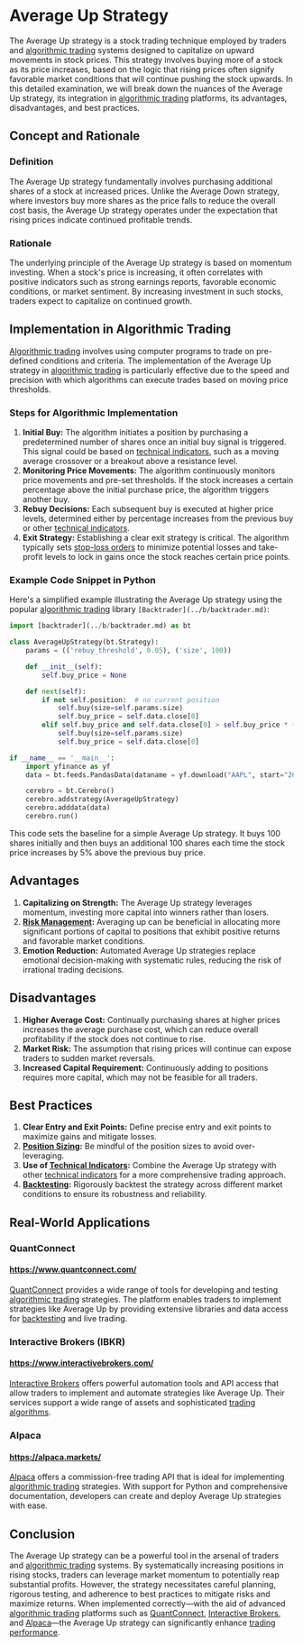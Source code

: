 # Average Up Strategy

The Average Up strategy is a stock trading technique employed by traders and [algorithmic trading](../a/algorithmic_trading.md) systems designed to capitalize on upward movements in stock prices. This strategy involves buying more of a stock as its price increases, based on the logic that rising prices often signify favorable market conditions that will continue pushing the stock upwards. In this detailed examination, we will break down the nuances of the Average Up strategy, its integration in [algorithmic trading](../a/algorithmic_trading.md) platforms, its advantages, disadvantages, and best practices.

## Concept and Rationale

### Definition
The Average Up strategy fundamentally involves purchasing additional shares of a stock at increased prices. Unlike the Average Down strategy, where investors buy more shares as the price falls to reduce the overall cost basis, the Average Up strategy operates under the expectation that rising prices indicate continued profitable trends.

### Rationale
The underlying principle of the Average Up strategy is based on momentum investing. When a stock's price is increasing, it often correlates with positive indicators such as strong earnings reports, favorable economic conditions, or market sentiment. By increasing investment in such stocks, traders expect to capitalize on continued growth.

## Implementation in Algorithmic Trading

[Algorithmic trading](../a/algorithmic_trading.md) involves using computer programs to trade on pre-defined conditions and criteria. The implementation of the Average Up strategy in [algorithmic trading](../a/algorithmic_trading.md) is particularly effective due to the speed and precision with which algorithms can execute trades based on moving price thresholds.

### Steps for Algorithmic Implementation

1. **Initial Buy:** The algorithm initiates a position by purchasing a predetermined number of shares once an initial buy signal is triggered. This signal could be based on [technical indicators](../t/technical_indicators.md), such as a moving average crossover or a breakout above a resistance level.
2. **Monitoring Price Movements:** The algorithm continuously monitors price movements and pre-set thresholds. If the stock increases a certain percentage above the initial purchase price, the algorithm triggers another buy.
3. **Rebuy Decisions:** Each subsequent buy is executed at higher price levels, determined either by percentage increases from the previous buy or other [technical indicators](../t/technical_indicators.md).
4. **Exit Strategy:** Establishing a clear exit strategy is critical. The algorithm typically sets [stop-loss orders](../s/stop-loss_orders.md) to minimize potential losses and take-profit levels to lock in gains once the stock reaches certain price points.

### Example Code Snippet in Python

Here's a simplified example illustrating the Average Up strategy using the popular [algorithmic trading](../a/algorithmic_trading.md) library `[Backtrader](../b/backtrader.md)`:

```python
import [backtrader](../b/backtrader.md) as bt

class AverageUpStrategy(bt.Strategy):
    params = (('rebuy_threshold', 0.05), ('size', 100))

    def __init__(self):
        self.buy_price = None

    def next(self):
        if not self.position:  # no current position
            self.buy(size=self.params.size)
            self.buy_price = self.data.close[0]
        elif self.buy_price and self.data.close[0] > self.buy_price * (1 + self.params.rebuy_threshold):
            self.buy(size=self.params.size)
            self.buy_price = self.data.close[0]

if __name__ == '__main__':
    import yfinance as yf
    data = bt.feeds.PandasData(dataname = yf.download("AAPL", start="2020-01-01", end="2021-01-01"))

    cerebro = bt.Cerebro()
    cerebro.addstrategy(AverageUpStrategy)
    cerebro.adddata(data)
    cerebro.run()
```

This code sets the baseline for a simple Average Up strategy. It buys 100 shares initially and then buys an additional 100 shares each time the stock price increases by 5% above the previous buy price.

## Advantages

1. **Capitalizing on Strength:** The Average Up strategy leverages momentum, investing more capital into winners rather than losers.
2. **[Risk Management](../r/risk_management.md):** Averaging up can be beneficial in allocating more significant portions of capital to positions that exhibit positive returns and favorable market conditions.
3. **Emotion Reduction:** Automated Average Up strategies replace emotional decision-making with systematic rules, reducing the risk of irrational trading decisions.

## Disadvantages

1. **Higher Average Cost:** Continually purchasing shares at higher prices increases the average purchase cost, which can reduce overall profitability if the stock does not continue to rise.
2. **Market Risk:** The assumption that rising prices will continue can expose traders to sudden market reversals.
3. **Increased Capital Requirement:** Continuously adding to positions requires more capital, which may not be feasible for all traders.

## Best Practices

1. **Clear Entry and Exit Points:** Define precise entry and exit points to maximize gains and mitigate losses.
2. **[Position Sizing](../p/position_sizing.md):** Be mindful of the position sizes to avoid over-leveraging.
3. **Use of [Technical Indicators](../t/technical_indicators.md):** Combine the Average Up strategy with other [technical indicators](../t/technical_indicators.md) for a more comprehensive trading approach.
4. **[Backtesting](../b/backtesting.md):** Rigorously backtest the strategy across different market conditions to ensure its robustness and reliability.

## Real-World Applications

### QuantConnect

#### https://www.quantconnect.com/
[QuantConnect](../q/quantconnect.md) provides a wide range of tools for developing and testing [algorithmic trading](../a/algorithmic_trading.md) strategies. The platform enables traders to implement strategies like Average Up by providing extensive libraries and data access for [backtesting](../b/backtesting.md) and live trading.

### Interactive Brokers (IBKR)

#### https://www.interactivebrokers.com/
[Interactive Brokers](../i/interactive_brokers.md) offers powerful automation tools and API access that allow traders to implement and automate strategies like Average Up. Their services support a wide range of assets and sophisticated [trading algorithms](../t/trading_algorithms.md).

### Alpaca

#### https://alpaca.markets/
[Alpaca](../a/alpaca.md) offers a commission-free trading API that is ideal for implementing [algorithmic trading](../a/algorithmic_trading.md) strategies. With support for Python and comprehensive documentation, developers can create and deploy Average Up strategies with ease.

## Conclusion

The Average Up strategy can be a powerful tool in the arsenal of traders and [algorithmic trading](../a/algorithmic_trading.md) systems. By systematically increasing positions in rising stocks, traders can leverage market momentum to potentially reap substantial profits. However, the strategy necessitates careful planning, rigorous testing, and adherence to best practices to mitigate risks and maximize returns. When implemented correctly—with the aid of advanced [algorithmic trading](../a/algorithmic_trading.md) platforms such as [QuantConnect](../q/quantconnect.md), [Interactive Brokers](../i/interactive_brokers.md), and [Alpaca](../a/alpaca.md)—the Average Up strategy can significantly enhance [trading performance](../t/trading_performance.md).